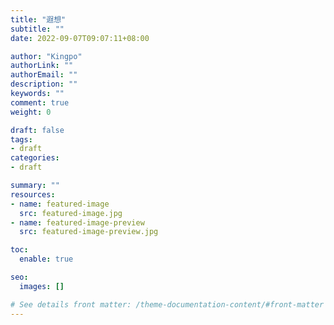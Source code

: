```yaml
---
title: "遐想"
subtitle: ""
date: 2022-09-07T09:07:11+08:00

author: "Kingpo"
authorLink: ""
authorEmail: ""
description: ""
keywords: ""
comment: true
weight: 0

draft: false
tags:
- draft
categories:
- draft

summary: ""
resources:
- name: featured-image
  src: featured-image.jpg
- name: featured-image-preview
  src: featured-image-preview.jpg

toc:
  enable: true

seo:
  images: []

# See details front matter: /theme-documentation-content/#front-matter
---
```


<!--more-->
